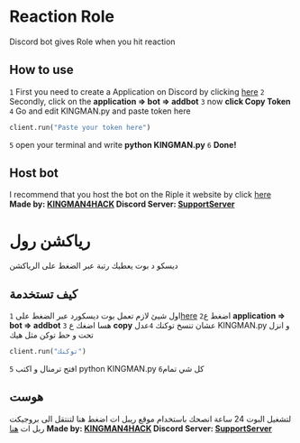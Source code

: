 # Reaction Role
Discord bot gives Role when you hit reaction
## How to use
`1` First you need to create a Application on Discord by clicking [here](https://discord.com/developers/applications/)
`2` Secondly, click on the **application => bot => addbot**
`3` now **click Copy Token**
`4` Go and edit KINGMAN.py and paste token here
```python
client.run("Paste your token here")
```
`5` open your terminal and write **python KINGMAN.py**
`6` **Done!**
## Host bot
I recommend that you host the bot on the Riple it website
by click [here](https://repl.it/@KINGMAN4HACK/Reaction-Role)
**Made by: [KINGMAN4HACK](https://github.com/KINGMAN1996)
Discord Server: [SupportServer](https://discord.gg/M9fdZ9aQ9p)**
# رياكشن رول
ديسكو د بوت يعطيك رتبة عبر الضغط على الرياكشن
## كيف تستخدمة
`1` اول شيئ لازم تعمل بوت ديسكورد عبر الضغط على[here](https://discord.com/developers/applications/)
`2`اضغط ع **application => bot => addbot**
`3` هسا اضغك ع **copy** عشان تنسخ توكنك
`4`عدل KINGMAN.py و انزل تحت و حط توكن مثل هيك
```python
client.run("توكنك")
```
`5` افتح ترمنال و اكتب python KINGMAN.py
`6`كل شي تمام
## هوست
لتشغيل البوت 24 ساعة انصحك باستخدام موقع ريبل ات
اضغط هنا لتنتقل الى بروجيكت ربل ات [هنا](https://repl.it/@KINGMAN4HACK/Reaction-Role)
**Made by: [KINGMAN4HACK](https://github.com/KINGMAN1996)
Discord Server: [SupportServer](https://discord.gg/M9fdZ9aQ9p)**
